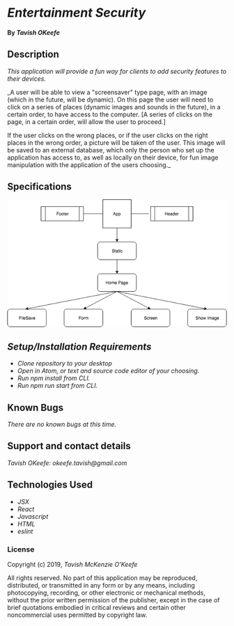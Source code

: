 # _Entertainment Security_

#### By _**Tavish OKeefe**_

## Description

_This application will provide a fun way for clients to add security features to their devices._

_A user will be able to view a "screensaver" type page, with an image (which in the future, will be dynamic). On this page the user will need to click on a series of places (dynamic images and sounds in the future), in a certain order, to have access to the computer. [A series of clicks on the page, in a certain order, will allow the user to proceed.]

If the user clicks on the wrong places, or if the user clicks on the right places in the wrong order, a picture will be taken of the user. This image will be saved to an external database, which only the person who set up the application has access to, as well as locally on their device, for fun image manipulation with the application of the users choosing._

## Specifications

![alt text](./src/assets/images/Entertainment-Security.png "Portfolio-Wireframe")


## _Setup/Installation Requirements_

* _Clone repository to your desktop_
* _Open in Atom, or text and source code editor of your choosing._
* _Run npm install from CLI._
* _Run npm run start from CLI._

## Known Bugs

_There are no known bugs at this time._

## Support and contact details

_Tavish OKeefe: okeefe.tavish@gmail.com_

## Technologies Used

* _JSX_
* _React_
* _Javascript_
* _HTML_
* _eslint_

### License

Copyright (c) 2019, _Tavish McKenzie O'Keefe_  

All rights reserved. No part of this application may be reproduced, distributed, or transmitted in any form or by any means, including photocopying, recording, or other electronic or mechanical methods, without the prior written permission of the publisher, except in the case of brief quotations embodied in critical reviews and certain other noncommercial uses permitted by copyright law.
